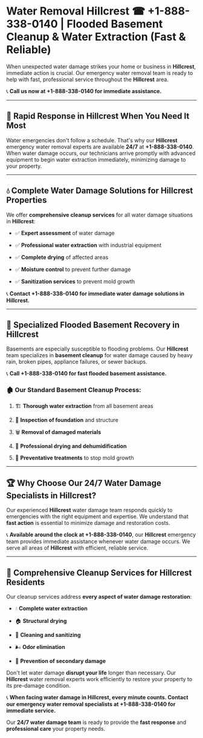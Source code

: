 # Water Removal Hillcrest ☎ +1-888-338-0140 | Flooded Basement Cleanup & Water Extraction (Fast & Reliable)

When unexpected water damage strikes your home or business in **Hillcrest**, immediate action is crucial. Our emergency water removal team is ready to help with fast, professional service throughout the **Hillcrest** area. 

📞 **Call us now at +1-888-338-0140 for immediate assistance.**
---
## 🚀 Rapid Response in Hillcrest When You Need It Most
Water emergencies don't follow a schedule. That's why our **Hillcrest** emergency water removal experts are available **24/7** at **+1-888-338-0140**. When water damage occurs, our technicians arrive promptly with advanced equipment to begin water extraction immediately, minimizing damage to your property.
---
## 💧 Complete Water Damage Solutions for Hillcrest Properties
We offer **comprehensive cleanup services** for all water damage situations in **Hillcrest**:
- ✅ **Expert assessment** of water damage  
- ✅ **Professional water extraction** with industrial equipment  
- ✅ **Complete drying** of affected areas  
- ✅ **Moisture control** to prevent further damage  
- ✅ **Sanitization services** to prevent mold growth  
📞 **Contact +1-888-338-0140 for immediate water damage solutions in Hillcrest.**
---
## 🌊 Specialized Flooded Basement Recovery in Hillcrest
Basements are especially susceptible to flooding problems. Our **Hillcrest** team specializes in **basement cleanup** for water damage caused by heavy rain, broken pipes, appliance failures, or sewer backups. 
📞 **Call +1-888-338-0140 for fast flooded basement assistance.**
### 🏚️ Our Standard Basement Cleanup Process:
1. 🏗️ **Thorough water extraction** from all basement areas  
2. 🔎 **Inspection of foundation** and structure  
3. 🗑️ **Removal of damaged materials**  
4. 💨 **Professional drying and dehumidification**  
5. 🚫 **Preventative treatments** to stop mold growth  
---
## 🏆 Why Choose Our 24/7 Water Damage Specialists in Hillcrest?
Our experienced **Hillcrest** water damage team responds quickly to emergencies with the right equipment and expertise. We understand that **fast action** is essential to minimize damage and restoration costs.
📞 **Available around the clock at +1-888-338-0140**, our **Hillcrest** emergency team provides immediate assistance whenever water damage occurs. We serve all areas of **Hillcrest** with efficient, reliable service.
---
## 🧹 Comprehensive Cleanup Services for Hillcrest Residents
Our cleanup services address **every aspect of water damage restoration**:
- 💧 **Complete water extraction**  
- 🏠 **Structural drying**  
- 🧼 **Cleaning and sanitizing**  
- 🌬️ **Odor elimination**  
- 🚫 **Prevention of secondary damage**  
Don't let water damage **disrupt your life** longer than necessary. Our **Hillcrest** water removal experts work efficiently to restore your property to its pre-damage condition.
📞 **When facing water damage in Hillcrest, every minute counts. Contact our emergency water removal specialists at +1-888-338-0140 for immediate service.**
Our **24/7 water damage team** is ready to provide the **fast response** and **professional care** your property needs.
